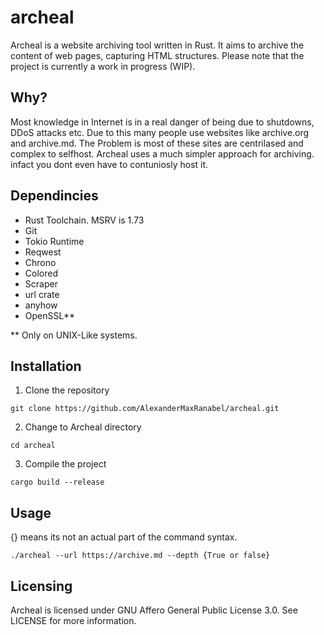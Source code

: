 # archeal
Archeal is a website archiving tool written in Rust. It aims to archive the content of web pages, capturing HTML structures. 
Please note that the project is currently a work in progress (WIP).

## Why?
Most knowledge in Internet is in a real danger of being due to shutdowns, DDoS attacks etc. Due to this many people use websites like archive.org and archive.md.
The Problem is most of these sites are centrilased and complex to selfhost. Archeal uses a much simpler approach for archiving. infact you dont even have to contuniosly host it.



## Dependincies
- Rust Toolchain. MSRV is 1.73
- Git
- Tokio Runtime
- Reqwest
- Chrono
- Colored
- Scraper
- url crate
- anyhow
- OpenSSL**

** Only on UNIX-Like systems.

## Installation
1. Clone the repository
```
git clone https://github.com/AlexanderMaxRanabel/archeal.git
```
2. Change to Archeal directory
```
cd archeal
```
3. Compile the project
```
cargo build --release
```

## Usage
{} means its not an actual part of the command syntax.

```
./archeal --url https://archive.md --depth {True or false}
```

## Licensing
Archeal is licensed under GNU Affero General Public License 3.0. See LICENSE for more information.
